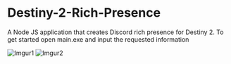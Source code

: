 # Destiny-2-Rich-Presence
A Node JS application that creates Discord rich presence for Destiny 2.
To get started open main.exe and input the requested information

![Imgur1](https://i.imgur.com/qVReTlS.png)
![Imgur2](https://i.imgur.com/Zzva9eX.png)
